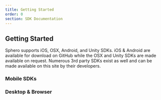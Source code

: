 ```yaml
---
title: Getting Started
order: 0
section: SDK Documentation
---
```


## Getting Started
Sphero supports iOS, OSX, Android, and Unity SDKs.  iOS & Android are available for download on GitHub while the OSX and Unity SDKs are made available on request.  Numerous 3rd party SDKs exist as well and can be made available on this site by their developers.

### Mobile SDKs


### Desktop & Browser



